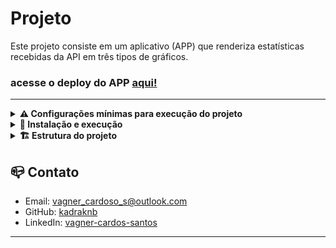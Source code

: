 # Projeto

Este projeto consiste em um aplicativo (APP) que renderiza estatísticas recebidas da API em três tipos de gráficos.

### acesse o deploy do APP [aqui!](https://kadraknb.github.io/Manfing/)
---

<details>
<summary><strong> ⚠️ Configurações mínimas para execução do projeto</strong></summary><br />

Para executar o projeto em sua máquina, é necessário ter o Node.js na versão 16.14.0 instalado.

---

## Instalação do Node.js

Você pode utilizar o NVM (Node Version Manager) para instalar o Node.js. Siga as instruções abaixo:

1. Instale o NVM, caso ainda não tenha:
   - [Instruções de instalação do NVM](https://github.com/nvm-sh/nvm#installing-and-updating)
2. Instale a versão 16.14.0 LTS do Node.js e defina como padrão:
   ```bash
   nvm install 16.14 --lts
   nvm use 16.14
   nvm alias default 16.14
   ```

---

</details>

<details>
  <summary>
    <strong>🚀 Instalação e execução</strong>
  </summary><br>

1. Abra o terminal ou prompt de comando

2. Navegue até a pasta onde deseja clonar o repositório

3. Clone o repositório

- ```bash
  git clone git@github.com:kadraknb/Manfing.git
  ```

4. Aguarde o processo de clonagem ser concluído

5. Após o processo de clonagem ser concluído, navegue até a pasta do projeto clonado digitando o comando:

- ```bash
  cd Manfing
  ```

6. Inicializar o projeto

- ```bash
  npm start
  ```

7. Acesso do projeto

- http://localhost:8080

---

</details>

<details>
<summary><strong>🏗️ Estrutura do projeto</strong></summary><br />

O projeto é organizado da seguinte forma:

3 . **Front-end:** Desenvolvido com as seguintes dependências:

- `Vue.js v2`
- `Axios`
- `ApexCharts`
- `Bootstrap`

2 . **API:**

- https://plataforma-develop-pp6d7tx7ka-rj.a.run.app/api/teste/top-10-produtos

  - Endpoint que retorna um array com os 10 produtos mais vendidos, contendo as seguintes informações:

    - ```json
      [
        {
          "produto": "CAPA DE FECHAMENTO - CF40-01-10",
          "vendas": 3,
          "porcentagem": 15
        },
        ...
      ]

---

- https://plataforma-develop-pp6d7tx7ka-rj.a.run.app/api/teste/faturamento-anual

  - Endpoint que retorna um array com o faturamento mensal do ano, contendo as seguintes informações:

    - ```json
      [
        { 
        "faturamentoMes": "128962.94",
        "data": "2022-01-01 00:00:00"
        },
        ...
      ]

---

</details>


## 📪 Contato

- Email: [vagner_cardoso_s@outlook.com](vagner_cardoso_s@outlook.com)
- GitHub: [kadraknb](https://github.com/kadraknb)
- LinkedIn: [vagner-cardos-santos](https://www.linkedin.com/in/vagner-cardos-santos/)

---
